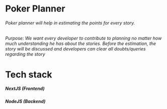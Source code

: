 # Poker Planner

###### Poker planner will help in estimating the points for every story. 
###### Purpose: We want every developer to contribute to planning no matter how much understanding he has about the stories. Before the estimation, the story will be discussed and developers can clear all doubts/queries regarding the story


# Tech stack

##### NextJS (Frontend)
##### NodeJS (Backend)
